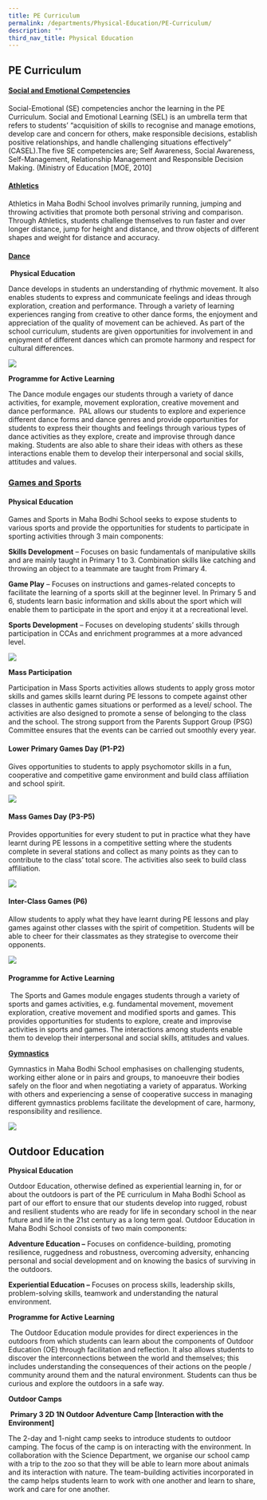 ```yaml
---
title: PE Curriculum
permalink: /departments/Physical-Education/PE-Curriculum/
description: ""
third_nav_title: Physical Education
---
```

## PE Curriculum

#### <u>Social and Emotional Competencies</u>


Social-Emotional (SE) competencies anchor the learning in the PE Curriculum. Social and Emotional Learning (SEL) is an umbrella term that refers to students’ “acquisition of skills to recognise and manage emotions, develop care and concern for others, make responsible decisions, establish positive relationships, and handle challenging situations effectively” (CASEL).The five SE competencies are; Self Awareness, Social Awareness, Self-Management, Relationship Management and Responsible Decision Making. (Ministry of Education \[MOE, 2010\]

#### <u>Athletics</u>

Athletics in Maha Bodhi School involves primarily running, jumping and throwing activities that promote both personal striving and comparison. Through Athletics, students challenge themselves to run faster and over longer distance, jump for height and distance, and throw objects of different shapes and weight for distance and accuracy.

#### <u> Dance </u>


 **Physical Education**

Dance develops in students an understanding of rhythmic movement. It also enables students to express and communicate feelings and ideas through exploration, creation and performance. Through a variety of learning experiences ranging from creative to other dance forms, the enjoyment and appreciation of the quality of movement can be achieved. As part of the school curriculum, students are given opportunities for involvement in and enjoyment of different dances which can promote harmony and respect for cultural differences.

![](/images/dance.jpeg)

**Programme for Active Learning** 

The Dance module engages our students through a variety of dance activities, for example, movement exploration, creative movement and dance performance.  PAL allows our students to explore and experience different dance forms and dance genres and provide opportunities for students to express their thoughts and feelings through various types of dance activities as they explore, create and improvise through dance making. Students are also able to share their ideas with others as these interactions enable them to develop their interpersonal and social skills, attitudes and values.

### <u> Games and Sports</u>


#### Physical Education

Games and Sports in Maha Bodhi School seeks to expose students to various sports and provide the opportunities for students to participate in sporting activities through 3 main components:

**Skills Development** – Focuses on basic fundamentals of manipulative skills and are mainly taught in Primary 1 to 3. Combination skills like catching and throwing an object to a teammate are taught from Primary 4.

**Game Play** – Focuses on instructions and games-related concepts to facilitate the learning of a sports skill at the beginner level. In Primary 5 and 6, students learn basic information and skills about the sport which will enable them to participate in the sport and enjoy it at a recreational level.

**Sports Development** – Focuses on developing students’ skills through participation in CCAs and enrichment programmes at a more advanced level.

![](/images/cca.jpeg)

**Mass Participation**

Participation in Mass Sports activities allows students to apply gross motor skills and games skills learnt during PE lessons to compete against other classes in authentic games situations or performed as a level/ school. The activities are also designed to promote a sense of belonging to the class and the school. The strong support from the Parents Support Group (PSG) Committee ensures that the events can be carried out smoothly every year.

#### Lower Primary Games Day (P1-P2)

Gives opportunities to students to apply psychomotor skills in a fun, cooperative and competitive game environment and build class affiliation and school spirit.

![](/images/massgames.jpeg)

#### Mass Games Day (P3-P5)

Provides opportunities for every student to put in practice what they have learnt during PE lessons in a competitive setting where the students complete in several stations and collect as many points as they can to contribute to the class’ total score. The activities also seek to build class affiliation.

![](/images/massgames2.jpeg)

#### Inter-Class Games (P6)

Allow students to apply what they have learnt during PE lessons and play games against other classes with the spirit of competition. Students will be able to cheer for their classmates as they strategise to overcome their opponents.

![](/images/interclass.jpeg)

#### Programme for Active Learning

 The Sports and Games module engages students through a variety of sports and games activities, e.g. fundamental movement, movement exploration, creative movement and modified sports and games. This provides opportunities for students to explore, create and improvise activities in sports and games. The interactions among students enable them to develop their interpersonal and social skills, attitudes and values.
 
 **<u>Gymnastics</u>**

Gymnastics in Maha Bodhi School emphasises on challenging students, working either alone or in pairs and groups, to manoeuvre their bodies safely on the floor and when negotiating a variety of apparatus. Working with others and experiencing a sense of cooperative success in managing different gymnastics problems facilitate the development of care, harmony, responsibility and resilience.

![](/images/gymnastics.jpeg)

Outdoor Education 
------------------

**Physical Education**

Outdoor Education, otherwise defined as experiential learning in, for or about the outdoors is part of the PE curriculum in Maha Bodhi School as part of our effort to ensure that our students develop into rugged, robust and resilient students who are ready for life in secondary school in the near future and life in the 21st century as a long term goal. Outdoor Education in Maha Bodhi School consists of two main components:

**Adventure Education –** Focuses on confidence-building, promoting resilience, ruggedness and robustness, overcoming adversity, enhancing personal and social development and on knowing the basics of surviving in the outdoors.

**Experiential Education –** Focuses on process skills, leadership skills, problem-solving skills, teamwork and understanding the natural environment.

**Programme for Active Learning** 

 The Outdoor Education module provides for direct experiences in the outdoors from which students can learn about the components of Outdoor Education (OE) through facilitation and reflection. It also allows students to discover the interconnections between the world and themselves; this includes understanding the consequences of their actions on the people / community around them and the natural environment. Students can thus be curious and explore the outdoors in a safe way.

**Outdoor Camps** 

 **Primary 3 2D 1N Outdoor Adventure Camp \[Interaction with the Environment\]**

The 2-day and 1-night camp seeks to introduce students to outdoor camping. The focus of the camp is on interacting with the environment. In collaboration with the Science Department, we organise our school camp with a trip to the zoo so that they will be able to learn more about animals and its interaction with nature. The team-building activities incorporated in the camp helps students learn to work with one another and learn to share, work and care for one another.